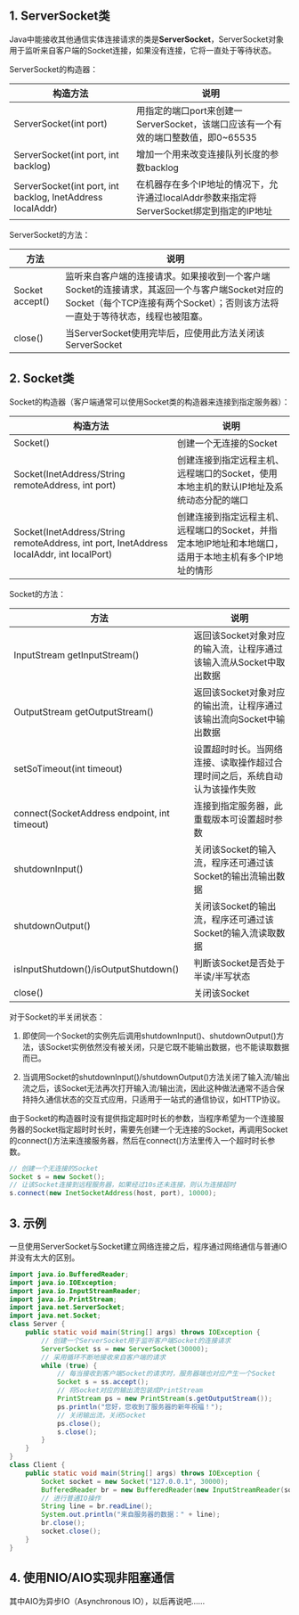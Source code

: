 ## 1. ServerSocket类

Java中能接收其他通信实体连接请求的类是**ServerSocket**，ServerSocket对象用于监听来自客户端的Socket连接，如果没有连接，它将一直处于等待状态。

ServerSocket的构造器：

| 构造方法                                                    | 说明                                                         |
| ----------------------------------------------------------- | ------------------------------------------------------------ |
| ServerSocket(int  port)                                     | 用指定的端口port来创建一ServerSocket，该端口应该有一个有效的端口整数值，即0~65535 |
| ServerSocket(int  port, int backlog)                        | 增加一个用来改变连接队列长度的参数backlog                    |
| ServerSocket(int  port, int backlog, InetAddress localAddr) | 在机器存在多个IP地址的情况下，允许通过localAddr参数来指定将ServerSocket绑定到指定的IP地址 |

ServerSocket的方法：

| 方法             | 说明                                                         |
| ---------------- | ------------------------------------------------------------ |
| Socket  accept() | 监听来自客户端的连接请求。如果接收到一个客户端Socket的连接请求，其返回一个与客户端Socket对应的Socket（每个TCP连接有两个Socket）；否则该方法将一直处于等待状态，线程也被阻塞。 |
| close()          | 当ServerSocket使用完毕后，应使用此方法关闭该ServerSocket     |

## 2. Socket类

Socket的构造器（客户端通常可以使用Socket类的构造器来连接到指定服务器）：

| 构造方法                                                     | 说明                                                         |
| ------------------------------------------------------------ | ------------------------------------------------------------ |
| Socket()                                                     | 创建一个无连接的Socket                                       |
| Socket(InetAddress/String  remoteAddress, int port)          | 创建连接到指定远程主机、远程端口的Socket，使用本地主机的默认IP地址及系统动态分配的端口 |
| Socket(InetAddress/String  remoteAddress, int port, InetAddress localAddr, int localPort) | 创建连接到指定远程主机、远程端口的Socket，并指定本地IP地址和本地端口，适用于本地主机有多个IP地址的情形 |

Socket的方法：

| 方法                                         | 说明                                                         |
| -------------------------------------------- | ------------------------------------------------------------ |
| InputStream  getInputStream()                | 返回该Socket对象对应的输入流，让程序通过该输入流从Socket中取出数据 |
| OutputStream  getOutputStream()              | 返回该Socket对象对应的输出流，让程序通过该输出流向Socket中输出数据 |
| setSoTimeout(int  timeout)                   | 设置超时时长。当网络连接、读取操作超过合理时间之后，系统自动认为该操作失败 |
| connect(SocketAddress endpoint, int timeout) | 连接到指定服务器，此重载版本可设置超时参数                   |
| shutdownInput()                              | 关闭该Socket的输入流，程序还可通过该Socket的输出流输出数据   |
| shutdownOutput()                             | 关闭该Socket的输出流，程序还可通过该Socket的输入流读取数据   |
| isInputShutdown()/isOutputShutdown()         | 判断该Socket是否处于半读/半写状态                            |
| close()                                      | 关闭该Socket                                                 |

对于Socket的半关闭状态：

1. 即使同一个Socket的实例先后调用shutdownInput()、shutdownOutput()方法，该Socket实例依然没有被关闭，只是它既不能输出数据，也不能读取数据而已。

2. 当调用Socket的shutdownInput()/shutdownOutput()方法关闭了输入流/输出流之后，该Socket无法再次打开输入流/输出流，因此这种做法通常不适合保持持久通信状态的交互式应用，只适用于一站式的通信协议，如HTTP协议。

由于Socket的构造器时没有提供指定超时时长的参数，当程序希望为一个连接服务器的Socket指定超时时长时，需要先创建一个无连接的Socket，再调用Socket的connect()方法来连接服务器，然后在connect()方法里传入一个超时时长参数。

```java
// 创建一个无连接的Socket
Socket s = new Socket();
// 让该Socket连接到远程服务器，如果经过10s还未连接，则认为连接超时
s.connect(new InetSocketAddress(host, port), 10000);
```

## 3. 示例

一旦使用ServerSocket与Socket建立网络连接之后，程序通过网络通信与普通IO并没有太大的区别。

```java
import java.io.BufferedReader;
import java.io.IOException;
import java.io.InputStreamReader;
import java.io.PrintStream;
import java.net.ServerSocket;
import java.net.Socket;
class Server {
    public static void main(String[] args) throws IOException {
        // 创建一个ServerSocket用于监听客户端Socket的连接请求
        ServerSocket ss = new ServerSocket(30000);
        // 采用循环不断地接收来自客户端的请求
        while (true) {
            // 每当接收到客户端Socket的请求时，服务器端也对应产生一个Socket
            Socket s = ss.accept();
            // 将Socket对应的输出流包装成PrintStream
            PrintStream ps = new PrintStream(s.getOutputStream());
            ps.println("您好，您收到了服务器的新年祝福！");
            // 关闭输出流，关闭Socket
            ps.close();
            s.close();
        }
    }
}
class Client {
    public static void main(String[] args) throws IOException {
        Socket socket = new Socket("127.0.0.1", 30000);
        BufferedReader br = new BufferedReader(new InputStreamReader(socket.getInputStream()));
        // 进行普通IO操作
        String line = br.readLine();
        System.out.println("来自服务器的数据：" + line);
        br.close();
        socket.close();
    }
}
```

## 4. 使用NIO/AIO实现非阻塞通信

其中AIO为异步IO（Asynchronous IO），以后再说吧……

